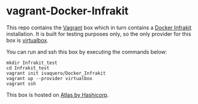 # vagrant-Docker-Infrakit

This repo contains the [Vagrant](https://www.vagrantup.com) box which in turn contains a [Docker Infrakit](https://github.com/docker/infrakit) installation. It is built for testing purposes only, so the only provider for this box is [virtualbox](https://www.virtualbox.org).

You can run and ssh this box by executing the commands below:
```
mkdir Infrakit_test
cd Infrakit_test
vagrant init ivaquero/Docker_Infrakit
vagrant up --provider virtualbox
vagrant ssh
```

This box is hosted on [Atlas by Hashicorp](https://atlas.hashicorp.com/ivaquero/boxes/Docker_Infrakit).
